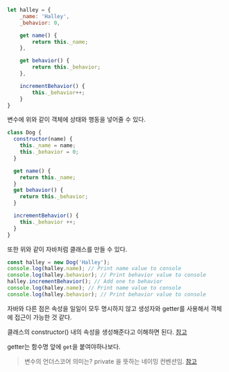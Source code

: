 ```js
let halley = {
    _name: 'Halley',
    _behavior: 0,

    get name() {
        return this._name;
    },

    get behavior() {
        return this._behavior;
    },

    incrementBehavior() {
        this._behavior++;
    }
}
```
변수에 위와 같이 객체에 상태와 행동을 넣어줄 수 있다.
```js
class Dog {
  constructor(name) {
    this._name = name;
    this._behavior = 0;
  }

  get name() {
    return this._name;
  }
  get behavior() {
    return this._behavior;
  }   

  incrementBehavior() {
    this._behavior ++;
  }
}
```
또한 위와 같이 자바처럼 클래스를 만들 수 있다.

```js
const halley = new Dog('Halley');
console.log(halley.name); // Print name value to console
console.log(halley.behavior); // Print behavior value to console
halley.incrementBehavior(); // Add one to behavior
console.log(halley.name); // Print name value to console
console.log(halley.behavior); // Print behavior value to console
```
자바와 다른 점은 속성을 일일이 모두 명시하지 않고 생성자와 getter를 사용해서
객체에 접근이 가능한 것 같다.

클래스의 constructor() 내의 속성을 생성해준다고 이해하면 된다. [참고](https://www.codecademy.com/courses/learn-intermediate-javascript/lessons/classes/exercises/constructor-method#:~:text=3.-,Inside%20the%20Surgeon%20constructor()%2C%20create%20name%20and%20department%20properties%20and%20set%20them%20equal%20to%20your%20input%20parameters.,-Checkpoint%204%20Passed)

getter는 함수명 앞에 `get`을 붙여야하나보다. 

> 변수의 언더스코어 의미는?
> private 을 뜻하는 네이밍 컨벤션임. [참고](https://stackoverflow.com/questions/8288756/in-javascript-what-does-this-underscore-mean#:~:text=170-,It%20means%20private%20fields%20or%20private%20methods.%20Methods%20that%20are%20only%20for%20internal%20use.,-They%20should%20not)


